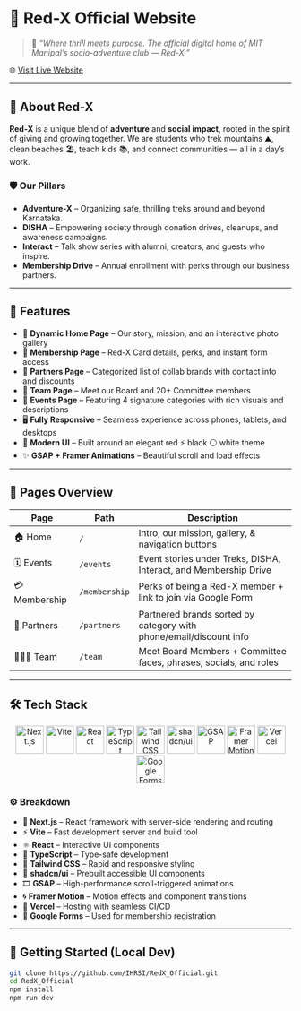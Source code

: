 # 🔴 Red-X Official Website

> 🚩 *“Where thrill meets purpose. The official digital home of MIT Manipal’s socio-adventure club — Red-X.”*

🌐 [Visit Live Website](https://red-x-official.vercel.app)

---

## 🧭 About Red-X

**Red-X** is a unique blend of **adventure** and **social impact**, rooted in the spirit of giving and growing together. We are students who trek mountains ⛰️, clean beaches 🏖️, teach kids 📚, and connect communities — all in a day’s work.

### 🛡️ Our Pillars
- **Adventure-X** – Organizing safe, thrilling treks around and beyond Karnataka.
- **DISHA** – Empowering society through donation drives, cleanups, and awareness campaigns.
- **Interact** – Talk show series with alumni, creators, and guests who inspire.
- **Membership Drive** – Annual enrollment with perks through our business partners.

---

## 🌟 Features

- 🎯 **Dynamic Home Page** – Our story, mission, and an interactive photo gallery
- 🎫 **Membership Page** – Red-X Card details, perks, and instant form access
- 🤝 **Partners Page** – Categorized list of collab brands with contact info and discounts
- 👥 **Team Page** – Meet our Board and 20+ Committee members
- 🧭 **Events Page** – Featuring 4 signature categories with rich visuals and descriptions
- 🖥️ **Fully Responsive** – Seamless experience across phones, tablets, and desktops
- 🎨 **Modern UI** – Built around an elegant red ⚡ black ⚪ white theme
- ✨ **GSAP + Framer Animations** – Beautiful scroll and load effects

---

## 🧾 Pages Overview

| Page         | Path           | Description                                                                 |
|--------------|----------------|-----------------------------------------------------------------------------|
| 🏠 Home       | `/`            | Intro, our mission, gallery, & navigation buttons                          |
| 🗓️ Events     | `/events`      | Event stories under Treks, DISHA, Interact, and Membership Drive           |
| 💳 Membership | `/membership`  | Perks of being a Red-X member + link to join via Google Form               |
| 🤝 Partners   | `/partners`    | Partnered brands sorted by category with phone/email/discount info         |
| 🧑‍🤝‍🧑 Team     | `/team`        | Meet Board Members + Committee faces, phrases, socials, and roles   |

---

## 🛠️ Tech Stack

<p align="center">
  <img src="https://seeklogo.com/images/N/next-js-logo-1A58798939-seeklogo.com.png" alt="Next.js" height="50" />
  <img src="https://vitejs.dev/logo.svg" alt="Vite" height="50" />
  <img src="https://cdn.worldvectorlogo.com/logos/react-2.svg" alt="React" height="50" />
  <img src="https://cdn.worldvectorlogo.com/logos/typescript.svg" alt="TypeScript" height="50" />
  <img src="https://cdn.worldvectorlogo.com/logos/tailwindcss.svg" alt="Tailwind CSS" height="50" />
  <img src="https://avatars.githubusercontent.com/u/139895814?s=200&v=4" alt="shadcn/ui" height="50" />
  <img src="https://logowik.com/wp-content/uploads/gsap-greensock-logo.png" alt="GSAP" height="50" />
  <img src="https://seeklogo.com/images/F/framer-motion-logo-DA1E33CAA1-seeklogo.com.png" alt="Framer Motion" height="50" />
  <img src="https://cdn.worldvectorlogo.com/logos/vercel-3.svg" alt="Vercel" height="50" />
  <img src="https://seeklogo.com/images/G/google-forms-icon-logo-99174E7F6A-seeklogo.com.png" alt="Google Forms" height="50" />
</p>

### ⚙️ Breakdown

- 🧠 **Next.js** – React framework with server-side rendering and routing
- ⚡ **Vite** – Fast development server and build tool
- ⚛️ **React** – Interactive UI components
- 🔷 **TypeScript** – Type-safe development
- 🎨 **Tailwind CSS** – Rapid and responsive styling
- 🧩 **shadcn/ui** – Prebuilt accessible UI components
- 🎞️ **GSAP** – High-performance scroll-triggered animations
- 🌀 **Framer Motion** – Motion effects and component transitions
- 🚀 **Vercel** – Hosting with seamless CI/CD
- 📝 **Google Forms** – Used for membership registration

---

## 🚀 Getting Started (Local Dev)

```bash
git clone https://github.com/IHRSI/RedX_Official.git
cd RedX_Official
npm install
npm run dev
